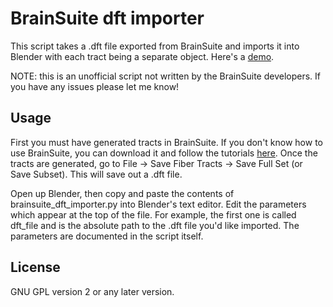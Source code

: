 BrainSuite dft importer
=======================

This script takes a .dft file exported from BrainSuite and imports it into Blender with each tract being a separate object.  Here's a [demo](http://youtu.be/UPOXm789iUQ).

NOTE: this is an unofficial script not written by the BrainSuite developers.  If you have any issues please let me know! 

Usage
-----

First you must have generated tracts in BrainSuite.  If you don't know how to use BrainSuite, you can download it and follow the tutorials [here](http://www.brainsuite.org).  Once the tracts are generated, go to File -> Save Fiber Tracts -> Save Full Set (or Save Subset).  This will save out a .dft file.

Open up Blender, then copy and paste the contents of brainsuite_dft_importer.py into Blender's text editor.  Edit the parameters which appear at the top of the file.  For example, the first one is called dft_file and is the absolute path to the .dft file you'd like imported.  The parameters are documented in the script itself.

License
-------

GNU GPL version 2 or any later version.
